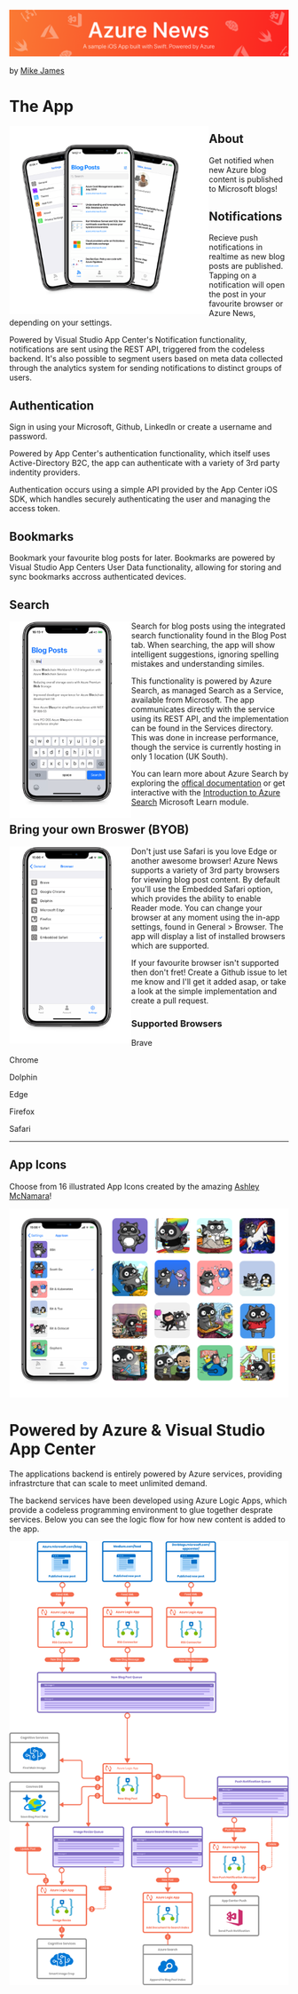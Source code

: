 ![Mike James](resources/readmeBanner.png)

by [Mike James](https://twitter.com/mikecodesdotnet)
 
# The App 

<a href="" target="_blank"><img align="left" src="resources/fanDevices.png" width="360"/></a>

## About

Get notified when new Azure blog content is published to Microsoft blogs! 

## Notifications 

Recieve push notifications in realtime as new blog posts are published. Tapping on a notification will open the post in your favourite browser or Azure News, depending on your settings. 

Powered by Visual Studio App Center's Notification functionality, notifications are sent using the REST API, triggered from the codeless backend. It's also possible to segment users based on meta data collected through the analytics system for sending notifications to distinct groups of users. 

## Authentication 
Sign in using your Microsoft, Github, LinkedIn or create a username and password. 

Powered by App Center's authentication functionality, which itself uses Active-Directory B2C, the app can authenticate with a variety of 3rd party indentity providers. 

Authentication occurs using a simple API provided by the App Center iOS SDK, which handles securely authenticating the user and managing the access token. 

## Bookmarks 

Bookmark your favourite blog posts for later. 
Bookmarks are powered by Visual Studio App Centers User Data functionality, allowing for storing and sync bookmarks accross authenticated devices. 

## Search

<a href="" target="_blank"><img align="left" src="resources/searchSuggestions.png" width="220"/></a>


Search for blog posts using the integrated search functionality found in the Blog Post tab. When searching, the app will show intelligent suggestions, ignoring spelling mistakes and understanding similes. 

This functionality is powered by Azure Search, as managed Search as a Service, available from Microsoft. The app communicates directly with the service using its REST API, and the implementation can be found in the Services directory. This was done in increase performance, though the service is currently hosting in only 1 location (UK South). 

You can learn more about Azure Search by exploring the [offical documentation](https://docs.microsoft.com/en-us/azure/search/) or get interactive with the [Introduction to Azure Search](https://docs.microsoft.com/en-us/learn/modules/intro-to-azure-search/) Microsoft Learn module. 

## Bring your own Broswer (BYOB)

<a href="" target="_blank"><img align="left" src="resources/settings-browsers.png" width="220"/></a>


Don't just use Safari is you love Edge or another awesome browser! Azure News supports a variety of 3rd party browsers for viewing blog post content. By default you'll use the Embedded Safari option, which provides the ability to enable Reader mode. You can change your browser at any moment using the in-app settings, found in General > Browser. The app will display a list of installed browsers which are supported. 

 If your favourite browser isn't supported then don't fret! Create a Github issue to let me know and I'll get it added asap, or take a look at the simple implementation and create a pull request.

### Supported Browsers
Brave

Chrome

Dolphin

Edge

Firefox

Safari

---

## App Icons 
Choose from 16 illustrated App Icons created by the amazing [Ashley McNamara](https://github.com/ashleymcnamara)!

![App Icon Grid Array ](resources/appIcons.png)

# Powered by Azure & Visual Studio App Center

The applications backend is entirely powered by Azure services, providing infrastrcture that can scale to meet unlimited demand.

The backend services have been developed using Azure Logic Apps, which provide a codeless programming environment to glue together desprate services. Below you can see the logic flow for how new content is added to the app. 

![App Icon Grid Array ](resources/backendLogic.png)
